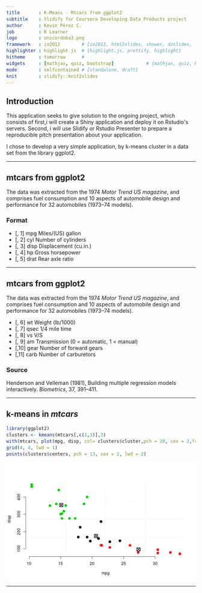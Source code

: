 ```yaml
---
title       : K-Means - Mtcars from ggplot2
subtitle    : Slidify for Coursera Developing Data Products project
author      : Kevin Pérez C.
job         : R Learner
logo        : unicordoba3.png
framework   : io2012        # {io2012, html5slides, shower, dzslides, ...}
highlighter : highlight.js  # {highlight.js, prettify, highlight}
hitheme     : tomorrow      # 
widgets     : [mathjax, quiz, bootstrap]            # {mathjax, quiz, bootstrap}
mode        : selfcontained # {standalone, draft}
knit        : slidify::knit2slides
---
```


## Introduction 

This application seeks to give solution to the ongoing project, which consists of first,i will create a Shiny application and deploy it on Rstudio's servers. Second, i will use Slidify or Rstudio Presenter to prepare a reproducible pitch presentation about your application.

I chose to develop a very simple application, by k-means cluster in a data set from the library ggplot2.

---

## mtcars from ggplot2 

The data was extracted from the 1974 _Motor_ _Trend_ _US_ _magazine_, and comprises fuel consumption and 10 aspects of automobile design and performance for 32 automobiles (1973–74 models).

### Format

* [, 1]        mpg	Miles/(US) gallon
* [, 2]	cyl	Number of cylinders
* [, 3]	disp	Displacement (cu.in.)
* [, 4]	hp	Gross horsepower
* [, 5]	drat	Rear axle ratio

---

## mtcars from ggplot2 

The data was extracted from the 1974 _Motor_ _Trend_ _US_ _magazine_, and comprises fuel consumption and 10 aspects of automobile design and performance for 32 automobiles (1973–74 models).

* [, 6]	wt	Weight (lb/1000)
* [, 7]	qsec	1/4 mile time
* [, 8]	vs	V/S
* [, 9]	am	Transmission (0 = automatic, 1 = manual)
* [,10]	gear	Number of forward gears
* [,11]	carb	Number of carburetors

### Source

Henderson and Velleman (1981), Building multiple regression models interactively. _Biometrics_, 37, 391–411.

---

## k-means in **_mtcars_**


```r
library(ggplot2)
clusters <- kmeans(mtcars[,c(1,3)],3)
with(mtcars, plot(mpg, disp, col= clusters$cluster,pch = 20, cex = 2,frame = FALSE))
grid(4, 4, lwd = 1)
points(clusters$centers, pch = 13, cex = 2, lwd = 2)
```

<img src="assets/fig/unnamed-chunk-1-1.png" title="plot of chunk unnamed-chunk-1" alt="plot of chunk unnamed-chunk-1" style="display: block; margin: auto;" />

---



